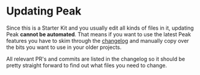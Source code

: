 # Updating Peak

Since this is a Starter Kit and you usually edit all kinds of files in it, updating Peak **cannot be automated**. That means if you want to use the latest Peak features you have to skim through the [changelog](https://github.com/studio1902/statamic-peak/blob/main/CHANGELOG.md) and manually copy over the bits you want to use in your older projects.

All relevant PR's and commits are listed in the changelog so it should be pretty straight forward to find out what files you need to change.
